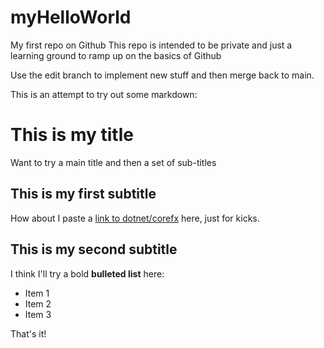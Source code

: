 # myHelloWorld
My first repo on Github
This repo is intended to be private and just a learning ground to ramp up on the basics of Github

Use the edit branch to implement new stuff and then merge back to main.

This is an attempt to try out some markdown:

# This is my title
Want to try a main title and then a set of sub-titles

## This is my first subtitle
How about I paste a [link to dotnet/corefx][corefx-github] here, just for kicks.

## This is my second subtitle
I think I'll try a bold **bulleted list** here: 
* Item 1
* Item 2
* Item 3

That's it! 




[corefx-github]: http://github.com/dotnet/corefx 
